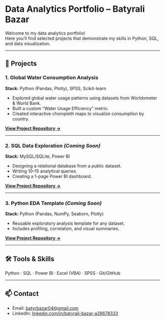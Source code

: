 # Data Analytics Portfolio – Batyrali Bazar

Welcome to my data analytics portfolio!  
Here you’ll find selected projects that demonstrate my skills in Python, SQL, and data visualization.

---

## 🔹 Projects

### 1. Global Water Consumption Analysis
**Stack:** Python (Pandas, Plotly), SPSS, Scikit-learn  
- Explored global water usage patterns using datasets from Worldometer & World Bank.
- Built a custom “Water Usage Efficiency” metric.
- Created interactive choropleth maps to visualize consumption by country.

[**View Project Repository →**](https://github.com/b4tyr4li/water-consumption-analysis)

---

### 2. SQL Data Exploration *(Coming Soon)*
**Stack:** MySQL/SQLite, Power BI  
- Designing a relational database from a public dataset.
- Writing 10–15 analytical queries.
- Creating a 1-page Power BI dashboard.

[**View Project Repository →**](https://github.com/b4tyr4li/sql-data-exploration)

---

### 3. Python EDA Template *(Coming Soon)*
**Stack:** Python (Pandas, NumPy, Seaborn, Plotly)  
- Reusable exploratory analysis template for any dataset.
- Includes profiling, correlation, and visual summaries.

[**View Project Repository →**](https://github.com/b4tyr4li/python-eda-template)

---

## 🛠️ Tools & Skills
Python · SQL · Power BI · Excel (VBA) · SPSS · Git/GitHub

---

## 📫 Contact
- Email: batyrbazar04@gmail.com  
- LinkedIn: [linkedin.com/in/batyrali-bazar-a28678333](https://www.linkedin.com/in/batyrali-bazar-a28678333)
